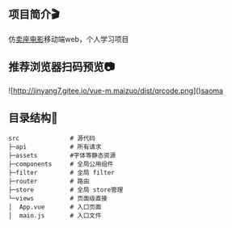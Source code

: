 ## 项目简介🎬

仿[卖座电影](https://m.maizuo.com/)移动端web，个人学习项目



## 推荐浏览器扫码预览📷

![http://jinyang7.gitee.io/vue-m.maizuo/dist/qrcode.png]()saoma



## 目录结构🌳

```
src              # 源代码
├─api            # 所有请求
├─assets         #字体等静态资源
├─components     # 全局公用组件
├─filter         # 全局 filter
├─router         # 路由
├─store          # 全局 store管理 
└─views          # 页面级直接
│  App.vue       # 入口页面
│  main.js       # 入口文件
   

```

​            